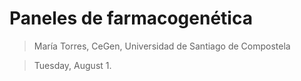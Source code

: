 # Paneles de farmacogenética

> María Torres, CeGen, Universidad de Santiago de Compostela

> Tuesday, August 1.
